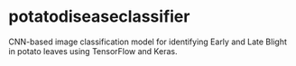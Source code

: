 # potatodiseaseclassifier
CNN-based image classification model for identifying Early and Late Blight in potato leaves using TensorFlow and Keras.
